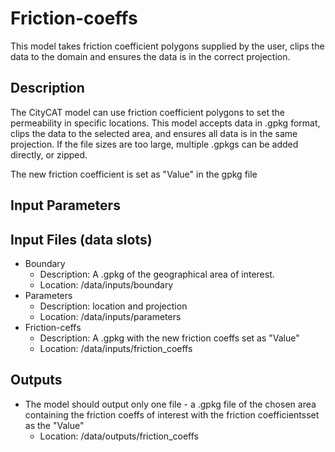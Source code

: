 # Friction-coeffs
This model takes friction coefficient polygons supplied by the user, clips the data to the domain and ensures the data is in the correct projection.

## Description
The CityCAT model can use friction coefficient polygons to set the permeability in specific locations. This model accepts data in .gpkg format, clips the data to the selected area, and ensures all data is in the same projection. If the file sizes are too large, multiple .gpkgs can be added directly, or zipped.

The new friction coefficient is set as "Value" in the gpkg file

## Input Parameters


## Input Files (data slots)
* Boundary
  * Description: A .gpkg of the geographical area of interest. 
  * Location: /data/inputs/boundary
* Parameters
  * Description: location and projection
  * Location: /data/inputs/parameters
* Friction-ceffs
  * Description: A .gpkg with the new friction coeffs set as "Value"
  * Location: /data/inputs/friction_coeffs
 

## Outputs
* The model should output only one file - a .gpkg file of the chosen area containing the friction coeffs of interest with the friction coefficientsset as the "Value"
  * Location: /data/outputs/friction_coeffs
